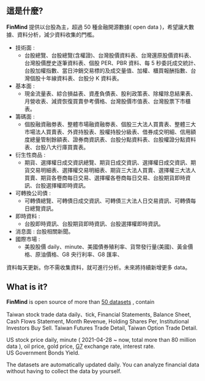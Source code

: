 ## 這是什麼? 
**FinMind** 提供以台股為主，超過 50 種金融開源數據( open data )，希望讓大數據、資料分析，減少資料收集的門檻。

* 技術面 :
    * 台股總覽、台股總覽(含權證)、台灣股價資料表、台灣還原股價資料表、台灣股價歷史逐筆資料表、個股 PER、PBR 資料、每 5 秒委託成交統計、台股加權指數、當日沖銷交易標的及成交量值、加權、櫃買報酬指數、台灣個股十年線資料表、台股分 K 資料表。
* 基本面 :
    * 現金流量表、綜合損益表、資產負債表、股利政策表、除權除息結果表、月營收表、減資恢復買賣參考價格、台灣股價市值表、台灣股票下市櫃表。
* 籌碼面 :
    * 個股融資融劵表、整體市場融資融劵表、個股三大法人買賣表、整體三大市場法人買賣表、外資持股表、股權持股分級表、借券成交明細、信用額度總量管制餘額表、證券商資訊表、台股分點資料表、台股權證分點資料表、台股八大行庫買賣表。
* 衍生性商品 :
    * 期貨、選擇權日成交資訊總覽、期貨日成交資訊、選擇權日成交資訊、期貨交易明細表、選擇權交易明細表、期貨三大法人買賣、選擇權三大法人買賣、期貨各卷商每日交易、選擇權各卷商每日交易、台股期貨即時資訊、台股選擇權即時資訊。
* 可轉換公司債 : 
    * 可轉債總覽、可轉債日成交資訊、可轉債三大法人日交易資訊、可轉債每日總覽資訊。
* 即時資料 :
    * 台股即時資訊、台股期貨即時資訊、台股選擇權即時資訊。
* 消息面 : 台股相關新聞。
* 國際市場 : 
    * 美股股價 daily、minute、美國債券殖利率、貨幣發行量(美國)、黃金價格、原油價格、G8 央行利率、G8 匯率、

資料每天更新。你不需收集資料，就可進行分析。未來將持續新增更多 data。

## What is it?
**FinMind** is open source of more than [50 datasets](https://finmind.github.io/)  , contain

Taiwan stock trade data daily、tick, Financial Statements, Balance Sheet, Cash Flows Statement, Month Revenue, Holding Shares Per, Institutional Investors Buy Sell. Taiwan Futures Trade Detail, Taiwan Option Trade Detail.

US stock price daily, minute ( 2021-04-28 ~ now, total more than 80 million data ), oil price, gold price, [G7](https://zh.wikipedia.org/zh-tw/%E5%85%AB%E5%A4%A7%E5%B7%A5%E6%A5%AD%E5%9C%8B%E7%B5%84%E7%B9%94) exchange rate, interest rate. <br>
US Government Bonds Yield.

The datasets are automatically updated daily.
You can analyze financial data without having to collect the data by yourself.<br>